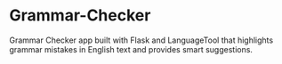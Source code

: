 # Grammar-Checker
Grammar Checker app built with Flask and LanguageTool that highlights grammar mistakes in English text and provides smart suggestions.
